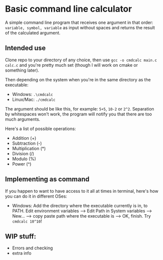 # Basic command line calculator
A simple command line program that receives one argument in that order: `variable, symbol, variable` as input without spaces and returns the result of the calculated argument.

## Intended use
Clone repo to your directory of any choice, then use `gcc -o cmdcalc main.c calc.c` and you're pretty much set (though I will work on cmake or something later).

Then depending on the system when you're in the same directory as the executable:
- Windows: `.\cmdcalc`
- Linux/Mac: `./cmdcalc`

The argument should be like this, for example: `5+5`, `10-2` or `2^2`. Separation by whitespaces won't work, the program will notify you that there are too much arguments.

Here's a list of possible operations:
- Addition (+)
- Subtraction (-)
- Multiplication (*)
- Division (/)
- Modulo (%)
- Power (^)

## Implementing as command
If you happen to want to have access to it all at times in terminal, here's how you can do it in different OSes:
- Windows: Add the directory where the executable currently is in, to PATH. Edit environment variables --> Edit Path in System variables --> New... --> copy paste path where the executable is --> OK, finish. Try `cmdcalc 10^10`!

## WIP stuff:
- Errors and checking
- extra info
